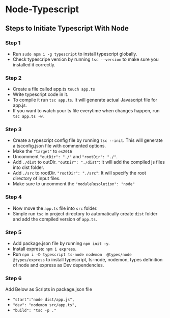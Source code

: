 # Node-Typescript

## Steps to Initiate Typescript With Node

### Step 1
- Run `sudo npm i -g typescript` to install typescript globally.
- Check typescripe version by running `tsc --version` to make sure you installed it correctly.

### Step 2
- Create a file called app.ts `touch app.ts`
- Write typescript code in it.
- To compile it run `tsc app.ts`. It will generate actual Javascript file for app.js.
- If you want to watch your ts file everytime when changes happen, run `tsc app.ts -w`.

### Step 3
- Create a typescript config file by running `tsc --init`. This will generate a tsconfig.json file with commented options.
- Make the `"target"` to `es2016`
- Uncomment `"outDir": "./"` and `"rootDir": "./"`.
- Add `./dist` to outDir. `"outDir": "./dist"`: It will add the compiled js files into dist folder.
- Add `./src` to rootDir. `"rootDir": "./src"`: It will specify the root directory of input files.
- Make sure to uncomment the `"moduleResolution": "node"`

### Step 4
- Now move the `app.ts` file into `src` folder.
- Simple run `tsc` in project directory to automatically create `dist` folder and add the compiled version of `app.ts`.

### Step 5
- Add package.json file by running `npm init -y`.
- Install express: `npm i express`.
- Run `npm i -D typescript ts-node nodemon  @types/node @types/express` to install typescript, ts-node, nodemon, types definition of node and express as Dev dependencies.

### Step 6
Add Below as Scripts in package.json file
 - `"start":"node dist/app.js",`
 - `"dev": "nodemon src/app.ts",`
 - `"build": "tsc -p ."`


